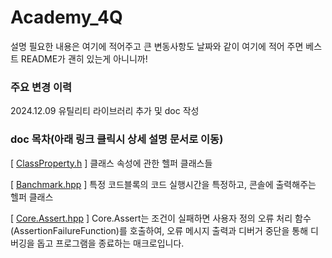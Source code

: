 # Academy_4Q

설명 필요한 내용은 여기에 적어주고 큰 변동사항도 날짜와 같이 여기에 적어 주면 베스트 README가 괜히 있는게 아니니까!

### 주요 변경 이력
2024.12.09 유틸리티 라이브러리 추가 및 doc 작성

### doc 목차(아래 링크 클릭시 상세 설명 문서로 이동)
[ [ClassProperty.h](Utility_Framework/Doc/ClassProperty.md) ] 클래스 속성에 관한 헬퍼 클래스들

[ [Banchmark.hpp](Utility_Framework/Doc/Banchmark.md) ] 특정 코드블록의 코드 실행시간을 특정하고, 콘솔에 출력해주는 헬퍼 클래스

[ [Core.Assert.hpp](Utility_Framework/Doc/Core.Assert.md) ] Core.Assert는 조건이 실패하면 사용자 정의 오류 처리 함수(AssertionFailureFunction)를 호출하여, 오류 메시지 출력과 디버거 중단을 통해 디버깅을 돕고 프로그램을 종료하는 매크로입니다.
